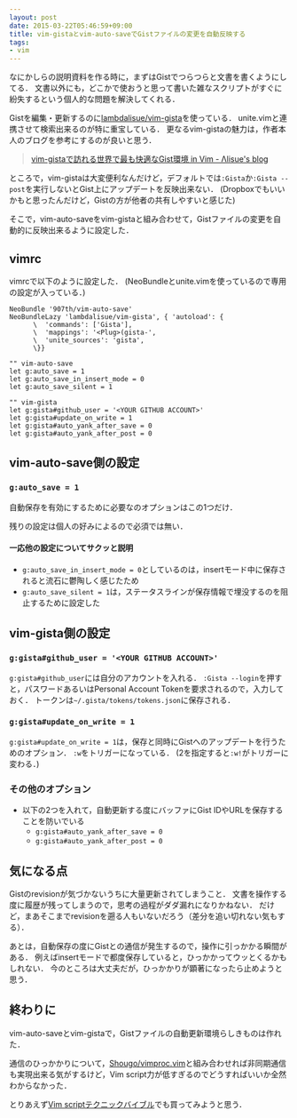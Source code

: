 ```yaml
---
layout: post
date: 2015-03-22T05:46:59+09:00
title: vim-gistaとvim-auto-saveでGistファイルの変更を自動反映する
tags:
- vim
---
```

なにかしらの説明資料を作る時に，まずはGistでつらつらと文書を書くようにしてる．
文書以外にも，どこかで使おうと思って書いた雑なスクリプトがすぐに紛失するという個人的な問題を解決してくれる．

Gistを編集・更新するのに[lambdalisue/vim-gista](https://github.com/lambdalisue/vim-gista)を使っている．
unite.vimと連携させて検索出来るのが特に重宝している．
更なるvim-gistaの魅力は，作者本人のブログを参考にするのが良いと思う．

> [vim-gistaで訪れる世界で最も快適なGist環境 in Vim - Λlisue's blog](http://lambdalisue.hatenablog.com/entry/2014/07/01/203015)

ところで，vim-gistaは大変便利なんだけど，デフォルトでは`:Gista`か`:Gista --post`を実行しないとGist上にアップデートを反映出来ない．
(Dropboxでもいいかもと思ったんだけど，Gistの方が他者の共有しやすいと感じた)

そこで，vim-auto-saveをvim-gistaと組み合わせて，Gistファイルの変更を自動的に反映出来るように設定した．

## vimrc

vimrcで以下のように設定した．
(NeoBundleとunite.vimを使っているので専用の設定が入っている．)

```vim
NeoBundle '907th/vim-auto-save'
NeoBundleLazy 'lambdalisue/vim-gista', { 'autoload': {
      \  'commands': ['Gista'],
      \  'mappings': '<Plug>(gista-',
      \  'unite_sources': 'gista',
      \}}

"" vim-auto-save
let g:auto_save = 1
let g:auto_save_in_insert_mode = 0
let g:auto_save_silent = 1

"" vim-gista
let g:gista#github_user = '<YOUR GITHUB ACCOUNT>'
let g:gista#update_on_write = 1
let g:gista#auto_yank_after_save = 0
let g:gista#auto_yank_after_post = 0
```

## vim-auto-save側の設定

### `g:auto_save = 1`

自動保存を有効にするために必要なのオプションはこの1つだけ．

残りの設定は個人の好みによるので必須では無い．

#### 一応他の設定についてサクッと説明

- `g:auto_save_in_insert_mode = 0`としているのは，insertモード中に保存されると流石に鬱陶しく感じたため
- `g:auto_save_silent = 1`は，ステータスラインが保存情報で埋没するのを阻止するために設定した

## vim-gista側の設定

### `g:gista#github_user = '<YOUR GITHUB ACCOUNT>'`

`g:gista#github_user`には自分のアカウントを入れる．
`:Gista --login`を押すと，パスワードあるいはPersonal Account Tokenを要求されるので，入力しておく．
トークンは`~/.gista/tokens/tokens.json`に保存される．

### `g:gista#update_on_write = 1`

`g:gista#update_on_write = 1`は，保存と同時にGistへのアップデートを行うためのオプション．
`:w`をトリガーになっている．
(2を指定すると`:w!`がトリガーに変わる．)

### その他のオプション

- 以下の2つを入れて，自動更新する度にバッファにGist IDやURLを保存することを防いでいる
  - `g:gista#auto_yank_after_save = 0`
  - `g:gista#auto_yank_after_post = 0`

## 気になる点

Gistのrevisionが気づかないうちに大量更新されてしまうこと．
文書を操作する度に履歴が残ってしまうので，思考の過程がダダ漏れになりかねない．
だけど，まあそこまでrevisionを遡る人もいないだろう（差分を追い切れない気もする）．

あとは，自動保存の度にGistとの通信が発生するので，操作に引っかかる瞬間がある．
例えばinsertモードで都度保存していると，ひっかかってウッとくるかもしれない．
今のところは大丈夫だが，ひっかかりが顕著になったら止めようと思う．

## 終わりに

vim-auto-saveとvim-gistaで，Gistファイルの自動更新環境らしきものは作れた．

通信のひっかかりについて，[Shougo/vimproc.vim](https://github.com/Shougo/vimproc.vim)と組み合わせれば非同期通信も実現出来る気がするけど，Vim script力が低すぎるのでどうすればいいか全然わからなかった．

とりあえず[Vim scriptテクニックバイブル](http://www.amazon.co.jp/exec/obidos/ASIN/B00OHH5688/hifumiass-22/ref=nosim/)でも買ってみようと思う．
